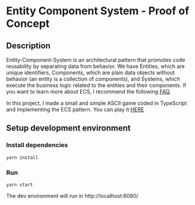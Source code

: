 # Entity Component System - Proof of Concept

## Description

Entity-Component-System is an architectural pattern that promotes code reusability by separating data from behavior. We have Entities, which are unique identifiers, Components, which are plain data objects without behavior (an entity is a collection of components), and Systems, which execute the business logic related to the entities and their components. If you want to learn more about ECS, I recommend the following [FAQ](https://github.com/SanderMertens/ecs-faq).

In this project, I made a small and simple ASCII game coded in TypeScript and implementing the ECS pattern. You can play it [HERE](https://angrypixel.gg/ecs-poc)

## Setup development environment

### Install dependencies

`yarn install`

### Run

`yarn start`

The dev environment will run in http://localhost:8080/
